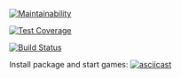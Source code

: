 [![Maintainability](https://api.codeclimate.com/v1/badges/a99a88d28ad37a79dbf6/maintainability)](https://codeclimate.com/github/codeclimate/codeclimate/maintainability)

[![Test Coverage](https://api.codeclimate.com/v1/badges/a99a88d28ad37a79dbf6/test_coverage)](https://codeclimate.com/github/codeclimate/codeclimate/test_coverage)

[![Build Status](https://travis-ci.com/MaksimPerepeliuk/project-lvl1-s508.svg?branch=master)](https://travis-ci.com/MaksimPerepeliuk/project-lvl1-s508)

Install package and start games:
[![asciicast](https://asciinema.org/a/3w6wt2UoaW4kCJqO9EsDXKoBg.svg)](https://asciinema.org/a/3w6wt2UoaW4kCJqO9EsDXKoBg)


